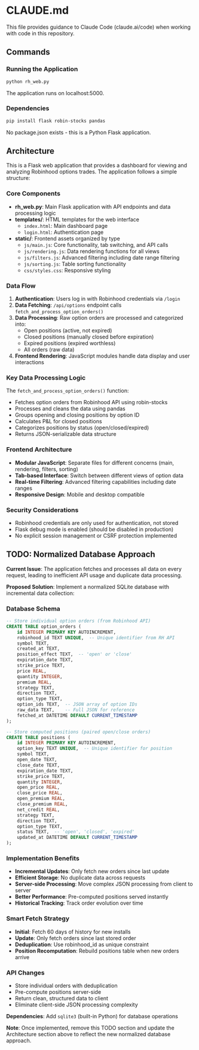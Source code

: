 # CLAUDE.md

This file provides guidance to Claude Code (claude.ai/code) when working with code in this repository.

## Commands

### Running the Application
```bash
python rh_web.py
```
The application runs on localhost:5000.

### Dependencies
```bash
pip install flask robin-stocks pandas
```

No package.json exists - this is a Python Flask application.

## Architecture

This is a Flask web application that provides a dashboard for viewing and analyzing Robinhood options trades. The application follows a simple structure:

### Core Components

- **rh_web.py**: Main Flask application with API endpoints and data processing logic
- **templates/**: HTML templates for the web interface
  - `index.html`: Main dashboard page
  - `login.html`: Authentication page
- **static/**: Frontend assets organized by type
  - `js/main.js`: Core functionality, tab switching, and API calls
  - `js/rendering.js`: Data rendering functions for all views
  - `js/filters.js`: Advanced filtering including date range filtering  
  - `js/sorting.js`: Table sorting functionality
  - `css/styles.css`: Responsive styling

### Data Flow

1. **Authentication**: Users log in with Robinhood credentials via `/login`
2. **Data Fetching**: `/api/options` endpoint calls `fetch_and_process_option_orders()`
3. **Data Processing**: Raw option orders are processed and categorized into:
   - Open positions (active, not expired)
   - Closed positions (manually closed before expiration)
   - Expired positions (expired worthless)
   - All orders (raw data)
4. **Frontend Rendering**: JavaScript modules handle data display and user interactions

### Key Data Processing Logic

The `fetch_and_process_option_orders()` function:
- Fetches option orders from Robinhood API using robin-stocks
- Processes and cleans the data using pandas
- Groups opening and closing positions by option ID
- Calculates P&L for closed positions
- Categorizes positions by status (open/closed/expired)
- Returns JSON-serializable data structure

### Frontend Architecture

- **Modular JavaScript**: Separate files for different concerns (main, rendering, filters, sorting)
- **Tab-based Interface**: Switch between different views of option data
- **Real-time Filtering**: Advanced filtering capabilities including date ranges
- **Responsive Design**: Mobile and desktop compatible

### Security Considerations

- Robinhood credentials are only used for authentication, not stored
- Flask debug mode is enabled (should be disabled in production)
- No explicit session management or CSRF protection implemented

## TODO: Normalized Database Approach

**Current Issue**: The application fetches and processes all data on every request, leading to inefficient API usage and duplicate data processing.

**Proposed Solution**: Implement a normalized SQLite database with incremental data collection:

### Database Schema
```sql
-- Store individual option orders (from Robinhood API)
CREATE TABLE option_orders (
    id INTEGER PRIMARY KEY AUTOINCREMENT,
    robinhood_id TEXT UNIQUE,  -- Unique identifier from RH API
    symbol TEXT,
    created_at TEXT,
    position_effect TEXT,  -- 'open' or 'close'
    expiration_date TEXT,
    strike_price TEXT,
    price REAL,
    quantity INTEGER,
    premium REAL,
    strategy TEXT,
    direction TEXT,
    option_type TEXT,
    option_ids TEXT,  -- JSON array of option IDs
    raw_data TEXT,    -- Full JSON for reference
    fetched_at DATETIME DEFAULT CURRENT_TIMESTAMP
);

-- Store computed positions (paired open/close orders)
CREATE TABLE positions (
    id INTEGER PRIMARY KEY AUTOINCREMENT,
    option_key TEXT UNIQUE,  -- Unique identifier for position
    symbol TEXT,
    open_date TEXT,
    close_date TEXT,
    expiration_date TEXT,
    strike_price TEXT,
    quantity INTEGER,
    open_price REAL,
    close_price REAL,
    open_premium REAL,
    close_premium REAL,
    net_credit REAL,
    strategy TEXT,
    direction TEXT,
    option_type TEXT,
    status TEXT,  -- 'open', 'closed', 'expired'
    updated_at DATETIME DEFAULT CURRENT_TIMESTAMP
);
```

### Implementation Benefits
- **Incremental Updates**: Only fetch new orders since last update
- **Efficient Storage**: No duplicate data across requests
- **Server-side Processing**: Move complex JSON processing from client to server
- **Better Performance**: Pre-computed positions served instantly
- **Historical Tracking**: Track order evolution over time

### Smart Fetch Strategy
- **Initial**: Fetch 60 days of history for new installs
- **Update**: Only fetch orders since last stored order
- **Deduplication**: Use robinhood_id as unique constraint
- **Position Recomputation**: Rebuild positions table when new orders arrive

### API Changes
- Store individual orders with deduplication
- Pre-compute positions server-side
- Return clean, structured data to client
- Eliminate client-side JSON processing complexity

**Dependencies**: Add `sqlite3` (built-in Python) for database operations

**Note**: Once implemented, remove this TODO section and update the Architecture section above to reflect the new normalized database approach.